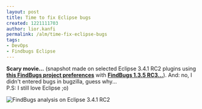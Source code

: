 ```yaml
---
layout: post
title: Time to fix Eclipse bugs
created: 1221111703
author: lior.kanfi
permalink: /alm/time-fix-eclipse-bugs
tags:
- DevOps
- Findbugs Eclipse
---
```

<div class="postentry"><p><b>Scary movie...</b> (snapshot made on selected Eclipse 3.4.1 RC2 plugins using <b><a href="http://andrei.gmxhome.de/eclipse/.fbprefs">this FindBugs project preferences</a></b> with <b><a href="http://findbugs.sourceforge.net/">FindBugs 1.3.5 RC3...</a></b>). And: no, I didn't entered bugs in bugzilla, guess why...  <br /> P.S: I still love Eclipse ;o)</p> <img title="FindBugs analysis on Eclipse 3.4.1 RC2" alt="FindBugs analysis on Eclipse 3.4.1 RC2" src="http://www.jroller.com/andyl/resource/eclipse_bugs.png" /></div><p>&nbsp;</p>
